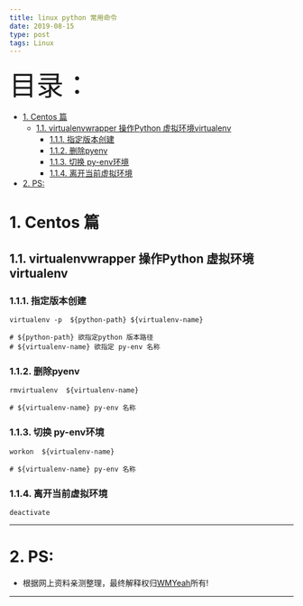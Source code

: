 ```yaml
---
title: linux python 常用命令
date: 2019-08-15
type: post
tags: Linux
---
```


<font size=20>目录：</font>

<!-- TOC -->

- [1. Centos 篇](#1-centos-篇)
  - [1.1. virtualenvwrapper 操作Python 虚拟环境virtualenv](#11-virtualenvwrapper-操作python-虚拟环境virtualenv)
    - [1.1.1. 指定版本创建](#111-指定版本创建)
    - [1.1.2. 删除pyenv](#112-删除pyenv)
    - [1.1.3. 切换 py-env环境](#113-切换-py-env环境)
    - [1.1.4. 离开当前虚拟环境](#114-离开当前虚拟环境)
- [2. PS:](#2-ps)

<!-- /TOC -->

# 1. Centos 篇
## 1.1. virtualenvwrapper 操作Python 虚拟环境virtualenv
### 1.1.1. 指定版本创建
```
virtualenv -p  ${python-path} ${virtualenv-name}

# ${python-path} 欲指定python 版本路径
# ${virtualenv-name} 欲指定 py-env 名称
```

### 1.1.2. 删除pyenv
```
rmvirtualenv  ${virtualenv-name}

# ${virtualenv-name} py-env 名称
```

### 1.1.3. 切换 py-env环境
```
workon  ${virtualenv-name}

# ${virtualenv-name} py-env 名称
```

### 1.1.4. 离开当前虚拟环境
```
deactivate
```



------
# 2. PS:

* 根据网上资料亲测整理，最终解释权归[WMYeah][1]所有!

------

[1]:http://www.wmyeah.com
[2]:http://blog.51cto.com/kusorz/1920778
